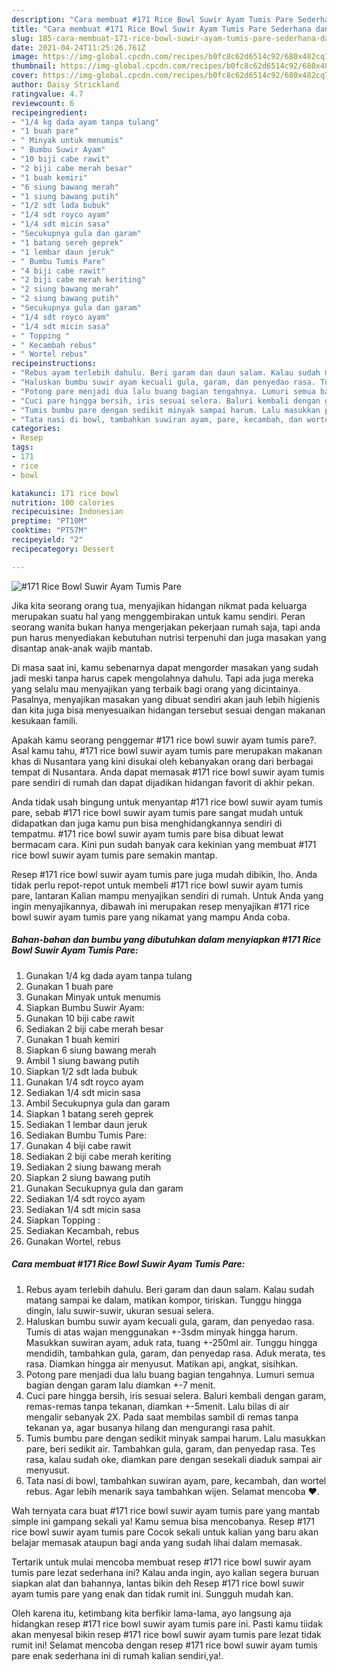 ```yaml
---
description: "Cara membuat #171 Rice Bowl Suwir Ayam Tumis Pare Sederhana dan Mudah Dibuat"
title: "Cara membuat #171 Rice Bowl Suwir Ayam Tumis Pare Sederhana dan Mudah Dibuat"
slug: 185-cara-membuat-171-rice-bowl-suwir-ayam-tumis-pare-sederhana-dan-mudah-dibuat
date: 2021-04-24T11:25:26.761Z
image: https://img-global.cpcdn.com/recipes/b0fc8c62d6514c92/680x482cq70/171-rice-bowl-suwir-ayam-tumis-pare-foto-resep-utama.jpg
thumbnail: https://img-global.cpcdn.com/recipes/b0fc8c62d6514c92/680x482cq70/171-rice-bowl-suwir-ayam-tumis-pare-foto-resep-utama.jpg
cover: https://img-global.cpcdn.com/recipes/b0fc8c62d6514c92/680x482cq70/171-rice-bowl-suwir-ayam-tumis-pare-foto-resep-utama.jpg
author: Daisy Strickland
ratingvalue: 4.7
reviewcount: 6
recipeingredient:
- "1/4 kg dada ayam tanpa tulang"
- "1 buah pare"
- " Minyak untuk menumis"
- " Bumbu Suwir Ayam"
- "10 biji cabe rawit"
- "2 biji cabe merah besar"
- "1 buah kemiri"
- "6 siung bawang merah"
- "1 siung bawang putih"
- "1/2 sdt lada bubuk"
- "1/4 sdt royco ayam"
- "1/4 sdt micin sasa"
- "Secukupnya gula dan garam"
- "1 batang sereh geprek"
- "1 lembar daun jeruk"
- " Bumbu Tumis Pare"
- "4 biji cabe rawit"
- "2 biji cabe merah keriting"
- "2 siung bawang merah"
- "2 siung bawang putih"
- "Secukupnya gula dan garam"
- "1/4 sdt royco ayam"
- "1/4 sdt micin sasa"
- " Topping "
- " Kecambah rebus"
- " Wortel rebus"
recipeinstructions:
- "Rebus ayam terlebih dahulu. Beri garam dan daun salam. Kalau sudah matang sampai ke dalam, matikan kompor, tiriskan. Tunggu hingga dingin, lalu suwir-suwir, ukuran sesuai selera."
- "Haluskan bumbu suwir ayam kecuali gula, garam, dan penyedao rasa. Tumis di atas wajan menggunakan +-3sdm minyak hingga harum. Masukkan suwiran ayam, aduk rata, tuang +-250ml air. Tunggu hingga mendidih, tambahkan gula, garam, dan penyedap rasa. Aduk merata, tes rasa. Diamkan hingga air menyusut. Matikan api, angkat, sisihkan."
- "Potong pare menjadi dua lalu buang bagian tengahnya. Lumuri semua bagian dengan garam lalu diamkan +-7 menit."
- "Cuci pare hingga bersih, iris sesuai selera. Baluri kembali dengan garam, remas-remas tanpa tekanan, diamkan +-5menit. Lalu bilas di air mengalir sebanyak 2X. Pada saat membilas sambil di remas tanpa tekanan ya, agar busanya hilang dan mengurangi rasa pahit."
- "Tumis bumbu pare dengan sedikit minyak sampai harum. Lalu masukkan pare, beri sedikit air. Tambahkan gula, garam, dan penyedap rasa. Tes rasa, kalau sudah oke, diamkan pare dengan sesekali diaduk sampai air menyusut."
- "Tata nasi di bowl, tambahkan suwiran ayam, pare, kecambah, dan wortel rebus. Agar lebih menarik saya tambahkan wijen. Selamat mencoba ❤️."
categories:
- Resep
tags:
- 171
- rice
- bowl

katakunci: 171 rice bowl 
nutrition: 100 calories
recipecuisine: Indonesian
preptime: "PT10M"
cooktime: "PT57M"
recipeyield: "2"
recipecategory: Dessert

---
```



![#171 Rice Bowl Suwir Ayam Tumis Pare](https://img-global.cpcdn.com/recipes/b0fc8c62d6514c92/680x482cq70/171-rice-bowl-suwir-ayam-tumis-pare-foto-resep-utama.jpg)

Jika kita seorang orang tua, menyajikan hidangan nikmat pada keluarga merupakan suatu hal yang menggembirakan untuk kamu sendiri. Peran seorang  wanita bukan hanya mengerjakan pekerjaan rumah saja, tapi anda pun harus menyediakan kebutuhan nutrisi terpenuhi dan juga masakan yang disantap anak-anak wajib mantab.

Di masa  saat ini, kamu sebenarnya dapat mengorder masakan yang sudah jadi meski tanpa harus capek mengolahnya dahulu. Tapi ada juga mereka yang selalu mau menyajikan yang terbaik bagi orang yang dicintainya. Pasalnya, menyajikan masakan yang dibuat sendiri akan jauh lebih higienis dan kita juga bisa menyesuaikan hidangan tersebut sesuai dengan makanan kesukaan famili. 



Apakah kamu seorang penggemar #171 rice bowl suwir ayam tumis pare?. Asal kamu tahu, #171 rice bowl suwir ayam tumis pare merupakan makanan khas di Nusantara yang kini disukai oleh kebanyakan orang dari berbagai tempat di Nusantara. Anda dapat memasak #171 rice bowl suwir ayam tumis pare sendiri di rumah dan dapat dijadikan hidangan favorit di akhir pekan.

Anda tidak usah bingung untuk menyantap #171 rice bowl suwir ayam tumis pare, sebab #171 rice bowl suwir ayam tumis pare sangat mudah untuk didapatkan dan juga kamu pun bisa menghidangkannya sendiri di tempatmu. #171 rice bowl suwir ayam tumis pare bisa dibuat lewat bermacam cara. Kini pun sudah banyak cara kekinian yang membuat #171 rice bowl suwir ayam tumis pare semakin mantap.

Resep #171 rice bowl suwir ayam tumis pare juga mudah dibikin, lho. Anda tidak perlu repot-repot untuk membeli #171 rice bowl suwir ayam tumis pare, lantaran Kalian mampu menyajikan sendiri di rumah. Untuk Anda yang ingin menyajikannya, dibawah ini merupakan resep menyajikan #171 rice bowl suwir ayam tumis pare yang nikamat yang mampu Anda coba.

<!--inarticleads1-->

##### Bahan-bahan dan bumbu yang dibutuhkan dalam menyiapkan #171 Rice Bowl Suwir Ayam Tumis Pare:

1. Gunakan 1/4 kg dada ayam tanpa tulang
1. Gunakan 1 buah pare
1. Gunakan  Minyak untuk menumis
1. Siapkan  Bumbu Suwir Ayam:
1. Gunakan 10 biji cabe rawit
1. Sediakan 2 biji cabe merah besar
1. Gunakan 1 buah kemiri
1. Siapkan 6 siung bawang merah
1. Ambil 1 siung bawang putih
1. Siapkan 1/2 sdt lada bubuk
1. Gunakan 1/4 sdt royco ayam
1. Sediakan 1/4 sdt micin sasa
1. Ambil Secukupnya gula dan garam
1. Siapkan 1 batang sereh geprek
1. Sediakan 1 lembar daun jeruk
1. Sediakan  Bumbu Tumis Pare:
1. Gunakan 4 biji cabe rawit
1. Sediakan 2 biji cabe merah keriting
1. Sediakan 2 siung bawang merah
1. Siapkan 2 siung bawang putih
1. Gunakan Secukupnya gula dan garam
1. Sediakan 1/4 sdt royco ayam
1. Sediakan 1/4 sdt micin sasa
1. Siapkan  Topping :
1. Sediakan  Kecambah, rebus
1. Gunakan  Wortel, rebus




<!--inarticleads2-->

##### Cara membuat #171 Rice Bowl Suwir Ayam Tumis Pare:

1. Rebus ayam terlebih dahulu. Beri garam dan daun salam. Kalau sudah matang sampai ke dalam, matikan kompor, tiriskan. Tunggu hingga dingin, lalu suwir-suwir, ukuran sesuai selera.
1. Haluskan bumbu suwir ayam kecuali gula, garam, dan penyedao rasa. Tumis di atas wajan menggunakan +-3sdm minyak hingga harum. Masukkan suwiran ayam, aduk rata, tuang +-250ml air. Tunggu hingga mendidih, tambahkan gula, garam, dan penyedap rasa. Aduk merata, tes rasa. Diamkan hingga air menyusut. Matikan api, angkat, sisihkan.
1. Potong pare menjadi dua lalu buang bagian tengahnya. Lumuri semua bagian dengan garam lalu diamkan +-7 menit.
1. Cuci pare hingga bersih, iris sesuai selera. Baluri kembali dengan garam, remas-remas tanpa tekanan, diamkan +-5menit. Lalu bilas di air mengalir sebanyak 2X. Pada saat membilas sambil di remas tanpa tekanan ya, agar busanya hilang dan mengurangi rasa pahit.
1. Tumis bumbu pare dengan sedikit minyak sampai harum. Lalu masukkan pare, beri sedikit air. Tambahkan gula, garam, dan penyedap rasa. Tes rasa, kalau sudah oke, diamkan pare dengan sesekali diaduk sampai air menyusut.
1. Tata nasi di bowl, tambahkan suwiran ayam, pare, kecambah, dan wortel rebus. Agar lebih menarik saya tambahkan wijen. Selamat mencoba ❤️.




Wah ternyata cara buat #171 rice bowl suwir ayam tumis pare yang mantab simple ini gampang sekali ya! Kamu semua bisa mencobanya. Resep #171 rice bowl suwir ayam tumis pare Cocok sekali untuk kalian yang baru akan belajar memasak ataupun bagi anda yang sudah lihai dalam memasak.

Tertarik untuk mulai mencoba membuat resep #171 rice bowl suwir ayam tumis pare lezat sederhana ini? Kalau anda ingin, ayo kalian segera buruan siapkan alat dan bahannya, lantas bikin deh Resep #171 rice bowl suwir ayam tumis pare yang enak dan tidak rumit ini. Sungguh mudah kan. 

Oleh karena itu, ketimbang kita berfikir lama-lama, ayo langsung aja hidangkan resep #171 rice bowl suwir ayam tumis pare ini. Pasti kamu tiidak akan menyesal bikin resep #171 rice bowl suwir ayam tumis pare lezat tidak rumit ini! Selamat mencoba dengan resep #171 rice bowl suwir ayam tumis pare enak sederhana ini di rumah kalian sendiri,ya!.

